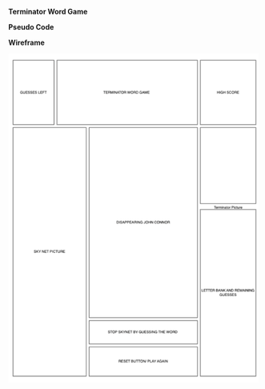 **Terminator Word Game**





**Pseudo Code**




**Wireframe**

<img src="/assets/Wireframe.png" alt="Wireframe" width="500"/>

